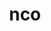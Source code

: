 ---
title: "nco"
layout: cache
categories: [package, v0.18.1]
meta: {"versions": ["5.0.1"], "compilers": ["gcc@=7.5.0"], "oss": ["ubuntu18.04"], "platforms": ["linux"], "targets": ["x86_64"], "stacks": ["e4s", "root"], "num_specs": 1, "num_specs_by_stack": {"e4s": 1, "root": 1}}
spec_details: [{"hash": "d5cdxmhnimqfy36mexm2llmyld7fling", "compiler": "gcc@=7.5.0", "versions": ["5.0.1"], "os": "ubuntu18.04", "platform": "linux", "target": "x86_64", "variants": ["~doc"], "stacks": ["e4s", "root"], "size": "-", "tarball": "https://binaries.spack.io/v0.18.1/build_cache/linux-ubuntu18.04-x86_64/gcc-7.5.0/nco-5.0.1/linux-ubuntu18.04-x86_64-gcc-7.5.0-nco-5.0.1-d5cdxmhnimqfy36mexm2llmyld7fling.spack"}]
---